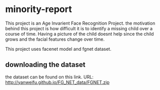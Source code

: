 # minority-report

This project is an Age Invarient Face Recognition Project.
the motivation behind this project is how difficult it is to identify a missing child over a course of time. Having a picture of the child doesnt help since the child grows and the facial features change over time. 

This project uses facenet model and fgnet dataset.

## downloading the dataset
the dataset can be found on this link.
URL: http://yanweifu.github.io/FG_NET_data/FGNET.zip



